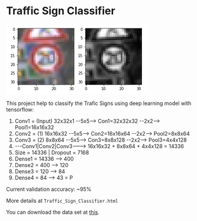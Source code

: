 # **Traffic Sign Classifier**
<img src="examples/grayscale.jpg" alt="Combined Image" />

This project help to classify the Trafic Signs using deep learning model with tensorflow:
1. Conv1 = (Input) 32x32x1 --5x5--> Con1=32x32x32 --2x2--> Pool1=16x16x32
2. Conv2 = (1) 16x16x32 --5x5--> Con2=16x16x64 --2x2--> Pool2=8x8x64
3. Conv3 = (2) 8x8x64 --5x5--> Con3=8x8x128 --2x2--> Pool3=4x4x128
4. ---Conv1|Conv2|Conv3---> 16x16x32 + 8x8x64 + 4x4x128 = 14336
5. Size = 14336 | Dropout = 7168
6. Dense1 = 14336 --> 400
7. Dense2 = 400 --> 120
8. Dense3 = 120 --> 84
9. Dense4 = 84 --> 43 = P

Current validation accuracy: ~95%

More details at `Traffic_Sign_Classifier.html`

You can download the data set at [this](https://s3-us-west-1.amazonaws.com/udacity-selfdrivingcar/traffic-signs-data.zip).
